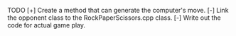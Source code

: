 TODO
[+] Create a method that can generate the computer's move.
[-] Link the opponent class to the RockPaperScissors.cpp class.
[-] Write out the code for actual game play.